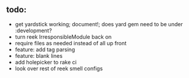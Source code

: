 todo:
---

* get yardstick working; document!; does yard gem need to be under :development?
* turn reek IrresponsibleModule back on
* require files as needed instead of all up front
* feature: add tag parsing
* feature: blank lines
* add holepicker to rake ci
* look over rest of reek smell configs


